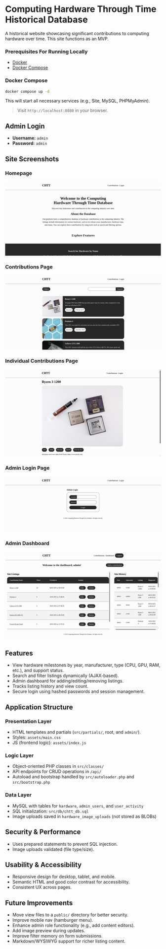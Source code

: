 # Computing Hardware Through Time Historical Database

A historical website showcasing significant contributions to computing hardware over time. This site functions as an MVP.

### Prerequisites For Running Locally
- [Docker](https://www.docker.com/get-started)
- [Docker Compose](https://docs.docker.com/compose/)

### Docker Compose

```bash
docker compose up -d
```

This will start all necessary services (e.g., Site, MySQL, PHPMyAdmin).

> Visit `http://localhost:8080` in your browser.

## Admin Login 
- **Username:** `admin`  
- **Password:** `admin`  

## Site Screenshots

### Homepage

![Homepage](/assets/homepage.png)

### Contributions Page

![Contributions](/assets/contributions.png)

### Individual Contributions Page

![Individual Contribution](/assets/individual.png)

### Admin Login Page

![Admin Login](/assets/login.png)

### Admin Dashboard

![Admin Dashboard](/assets/dashboard.png)

## Features

- View hardware milestones by year, manufacturer, type (CPU, GPU, RAM, etc.), and support status.
- Search and filter listings dynamically (AJAX-based).
- Admin dashboard for adding/editing/removing listings.
- Tracks listing history and view count.
- Secure login using hashed passwords and session management.

## Application Structure

### Presentation Layer
- HTML templates and partials (`src/partials/`, root, and `admin/`).
- Styles: `assets/main.css`
- JS (frontend logic): `assets/index.js`

### Logic Layer
- Object-oriented PHP classes in `src/classes/`
- API endpoints for CRUD operations in `/api/`
- Autoload and bootstrap handled by `src/autoloader.php` and `src/bootstrap.php`

### Data Layer
- MySQL with tables for `hardware`, `admin_users`, and `user_activity`
- SQL initialization: `src/db/chtt_db.sql`
- Image uploads saved in `hardware_image_uploads` (not stored as BLOBs)

## Security & Performance
- Uses prepared statements to prevent SQL injection.
- Image uploads validated (file type/size).

## Usability & Accessibility
- Responsive design for desktop, tablet, and mobile.
- Semantic HTML and good color contrast for accessibility.
- Consistent UX across pages.

## Future Improvements
- Move view files to a `public/` directory for better security.
- Improve mobile nav (hamburger menu).
- Enhance admin role functionality (e.g., add content editors).
- Add image preview during updates.
- Improve filter memory on form submissions.
- Markdown/WYSIWYG support for richer listing content.
